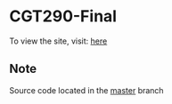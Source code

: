 # CGT290-Final

To view the site, visit: [here](http://nicolasnewman.github.io/CGT290-Final)

## Note
Source code located in the [master](https://github.com/NicolasNewman/CGT290-Final/tree/master) branch

